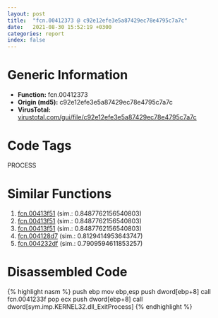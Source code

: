 ```yaml
---
layout: post
title:  "fcn.00412373 @ c92e12efe3e5a87429ec78e4795c7a7c"
date:   2021-08-30 15:52:19 +0300
categories: report
index: false
---
```


# Generic Information
- **Function:** fcn.00412373
- **Origin (md5):** c92e12efe3e5a87429ec78e4795c7a7c
- **VirusTotal:** [virustotal.com/gui/file/c92e12efe3e5a87429ec78e4795c7a7c][virustotal_ref]

# Code Tags
<span class="tag" id="PROCESS">PROCESS</span>


# Similar Functions

1. [fcn.00413f51][similar_1_ref] (sim.: 0.8487762156540803)
2. [fcn.00413f51][similar_2_ref] (sim.: 0.8487762156540803)
3. [fcn.00413f51][similar_3_ref] (sim.: 0.8487762156540803)
4. [fcn.004128d7][similar_4_ref] (sim.: 0.8129414953643747)
5. [fcn.004232df][similar_5_ref] (sim.: 0.7909594611853257)


# Disassembled Code

{% highlight nasm %}
push ebp
mov ebp,esp
push dword[ebp+8]
call fcn.0041233f
pop ecx
push dword[ebp+8]
call dword[sym.imp.KERNEL32.dll_ExitProcess]
{% endhighlight %}


[similar_1_ref]: /report/fcn.00413f51@d3ad46676721a96e1408ac558c298889
[similar_2_ref]: /report/fcn.00413f51@074a6a8502a27e18f8b5ea831bacabad
[similar_3_ref]: /report/fcn.00413f51@ab22d984f64f202bfb2e0f0e1f3a3f8f
[similar_4_ref]: /report/fcn.004128d7@7403f08b741ef1ea30683ea4c422a9fc
[similar_5_ref]: /report/fcn.004232df@d96761eb00d2d97e2b6f5ffffed0b46a
[virustotal_ref]: https://www.virustotal.com/gui/file/c92e12efe3e5a87429ec78e4795c7a7c